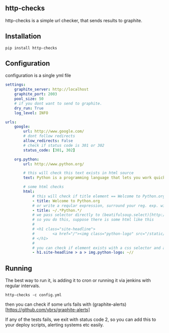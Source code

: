 http-checks
-------------------
http-checks is a simple url checker, that sends results to graphite.

Installation
-------------------
```
pip install http-checks
```

Configuration
-------------------
configuration is a single yml file

```yaml
settings:
    graphite_server: http://localhost
    graphite_port: 2003
    pool_size: 50
    # if you dont want to send to graphite.
    dry_run: True
    log_level: INFO

urls:
    google:
        url: http://www.google.com/
        # dont follow redirects
        allow_redirects: False
        # check if status code is 301 or 302
        status_code: [301, 302]

    org.python:
        url: http://www.python.org/

        # this will check this text exists in html source
        text: Python is a programming language that lets you work quickly

        # some html checks
        html:
            # this will check if title element == Welcome to Python.org
            - title: Welcome to Python.org
            # or write a reqular expression, surround your reg. exp. with ~/ /
            - title: ~/.*Python.*/
            # we pass selector directly to (beatifulsoup.select)[http://www.crummy.com/software/BeautifulSoup/bs4/doc/#css-selectors]
            # so you do this, suppose there is some html like this
            #
            # <h1 class="site-headline">
            #        <a href="/"><img class="python-logo" src="/static/img/python-logo.png" alt="python&trade;"></a>
            # </h1>
            #
            # you can check if element exists with a css selector and an empty reg. exp.
            - h1.site-headline > a > img.python-logo: ~//
```

Running
------------
The best way to run it, is adding it to cron or running it via jenkins with regular intervals.

```
http-checks -c config.yml
```

then you can check if some urls fails with (graphite-alerts)[https://github.com/ybrs/graphite-alerts]

If any of the tests fails, we exit with status code 2, so you can add this to your deploy scripts, alerting systems etc easily.





